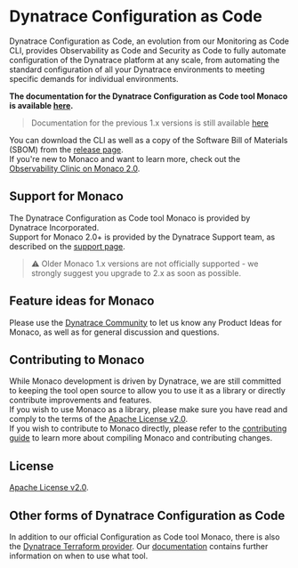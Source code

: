 # Dynatrace Configuration as Code

Dynatrace Configuration as Code, an evolution from our Monitoring as Code CLI, provides Observability as Code and Security as Code to fully automate configuration of the Dynatrace platform at any scale, 
from automating the standard configuration of all your Dynatrace environments to meeting specific demands for individual environments.

**The documentation for the Dynatrace Configuration as Code tool Monaco is available [here](https://www.dynatrace.com/support/help/shortlink/configuration-as-code).**

> Documentation for the previous 1.x versions is still available [here](https://dynatrace.github.io/dynatrace-configuration-as-code/)

You can download the CLI as well as a copy of the Software Bill of Materials (SBOM) from the [release page](https://github.com/Dynatrace/dynatrace-configuration-as-code/releases).\
If you're new to Monaco and want to learn more, check out the [Observability Clinic on Monaco 2.0](https://dt-url.net/monaco-observability-clinic).

## Support for Monaco

The Dynatrace Configuration as Code tool Monaco is provided by Dynatrace Incorporated. \
Support for Monaco 2.0+ is provided by the Dynatrace Support team, as described on the [support page](https://support.dynatrace.com/).

> ⚠️ Older Monaco 1.x versions are not officially supported - we strongly suggest you upgrade to 2.x as soon as possible.

## Feature ideas for Monaco

Please use the [Dynatrace Community](https://community.dynatrace.com/) to let us know any Product Ideas for Monaco, as well as for general discussion and questions.

## Contributing to Monaco

While Monaco development is driven by Dynatrace, we are still committed to keeping the tool open source to allow you to use it as a library or directly contribute improvements and features.\
If you wish to use Monaco as a library, please make sure you have read and comply to the terms of the [Apache License v2.0](https://github.com/dynatrace/dynatrace-configuration-as-code/blob/main/LICENSE).\
If you wish to contribute to Monaco directly, please refer to the [contributing guide](./CONTRIBUTING.md) to learn more about compiling Monaco and contributing changes.

## License
[Apache License v2.0](https://github.com/dynatrace/dynatrace-configuration-as-code/blob/main/LICENSE).

## Other forms of Dynatrace Configuration as Code

In addition to our official Configuration as Code tool Monaco, there is also the [Dynatrace Terraform provider](https://github.com/dynatrace-oss/terraform-provider-dynatrace).
Our [documentation](https://www.dynatrace.com/support/help/manage/configuration-as-code) contains further information on when to use what tool.
